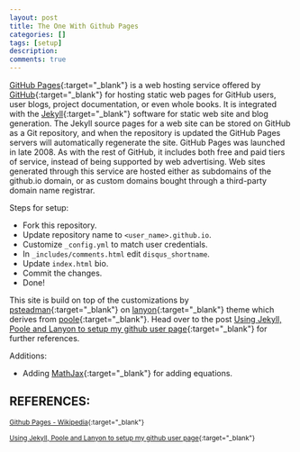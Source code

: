```yaml
---
layout: post
title: The One With Github Pages
categories: []
tags: [setup]
description:
comments: true
---
```


[GitHub Pages](https://pages.github.com/){:target="_blank"} is a web hosting service offered by [GitHub](https://github.com/){:target="_blank"} for hosting static web pages for GitHub users, user blogs, project documentation, or even whole books.
It is integrated with the [Jekyll](https://jekyllrb.com/){:target="_blank"} software for static web site and blog generation. The Jekyll source pages for a web site can be stored on GitHub as a Git repository, and when the repository is updated the GitHub Pages servers will automatically regenerate the site.
GitHub Pages was launched in late 2008. As with the rest of GitHub, it includes both free and paid tiers of service, instead of being supported by web advertising. Web sites generated through this service are hosted either as subdomains of the github.io domain, or as custom domains bought through a third-party domain name registrar.

Steps for setup:
* Fork this repository.
* Update repository name to `<user_name>.github.io`.
* Customize `_config.yml` to match user credentials.
* In `_includes/comments.html` edit `disqus_shortname`.
* Update `index.html` bio.
* Commit the changes.
* Done!

This site is build on top of the customizations by [psteadman](https://github.com/psteadman){:target="_blank"} on [lanyon](https://github.com/poole/lanyon){:target="_blank"} theme which derives from [poole](https://github.com/poole){:target="_blank"}.
Head over to the post [Using Jekyll, Poole and Lanyon to setup my github user page](http://patricksteadman.ca/2014/08/04/lanyonsetup/){:target="_blank"} for further references.

Additions:
* Adding [MathJax](http://docs.mathjax.org/){:target="_blank"} for adding equations.

## REFERENCES:

<small>[Github Pages - Wikipedia](https://en.wikipedia.org/wiki/GitHub_Pages){:target="_blank"}</small>

<small>[Using Jekyll, Poole and Lanyon to setup my github user page](http://patricksteadman.ca/2014/08/04/lanyonsetup/){:target="_blank"}</small>
